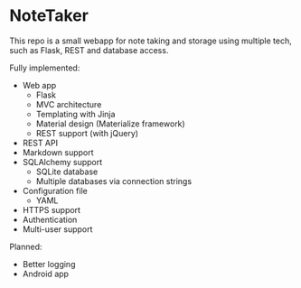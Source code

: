 # NoteTaker
This repo is a small webapp for note taking and storage using multiple tech, such as Flask, REST and database access.

Fully implemented:
- Web app 
  - Flask 
  - MVC architecture
  - Templating with Jinja
  - Material design (Materialize framework)
  - REST support (with jQuery)
- REST API
- Markdown support
- SQLAlchemy support
  - SQLite database
  - Multiple databases via connection strings
- Configuration file
  - YAML 
- HTTPS support
- Authentication
- Multi-user support

Planned:
- Better logging
- Android app

